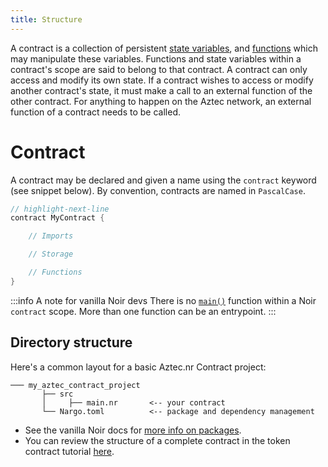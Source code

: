 ```yaml
---
title: Structure
---
```


A contract is a collection of persistent [state variables](./syntax/state_variables.md), and [functions](./syntax/functions) which may manipulate these variables. Functions and state variables within a contract's scope are said to belong to that contract. A contract can only access and modify its own state. If a contract wishes to access or modify another contract's state, it must make a call to an external function of the other contract. For anything to happen on the Aztec network, an external function of a contract needs to be called.

# Contract

A contract may be declared and given a name using the `contract` keyword (see snippet below). By convention, contracts are named in `PascalCase`.

```rust title="contract keyword"
// highlight-next-line
contract MyContract {

    // Imports 

    // Storage 

    // Functions
}
```
:::info A note for vanilla Noir devs
There is no [`main()`](https://noir-lang.org/getting_started/breakdown/#mainnr) function within a Noir `contract` scope. More than one function can be an entrypoint.
:::

## Directory structure

Here's a common layout for a basic Aztec.nr Contract project:

```title="layout of an aztec contract project"
─── my_aztec_contract_project
       ├── src
       │     ├── main.nr       <-- your contract
       └── Nargo.toml          <-- package and dependency management
```

- See the vanilla Noir docs for [more info on packages](https://noir-lang.org/modules_packages_crates/crates_and_packages).
- You can review the structure of a complete contract in the token contract tutorial [here](../tutorials/writing_token_contract.md).

